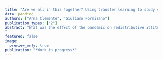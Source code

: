 ```yaml
---
title: "Are we all in this together? Using transfer learning to study changes in redistribution attitudes during COVID-19 (Working Paper)"
date: pending
authors: ["Anna Clemente", "Giuliano Formisano"]
publication_types: ["2"]
abstract: "What was the effect of the pandemic on redistributive attitudes? A number of stud- ies claim that due to COVID-exceptionalism, attitudinal changes are short lived. While we may have seen an increase due to increased job-market risk and a higher demand for the state safety net, this change is deemed to be interest-driven and to return to the previous mean once the pandemic is over. On the other hand, other- regarding considerations and views of fairness also play a role in supporting welfare policies, and the pandemic may have led to an increase in this type of support. We are interested in studying who changes their attitudes, by becoming more support- ive of welfare, and remains as such when the pandemic effect lowers. We theorise that while elastic changes are the result of materialist motivations, more perma- nent change is rather driven by other-regarding considerations and re-categorisation processes, spurred by local conditions. Employing cutting-edge natural language processing methods, we use transfer learning to measure attitudes towards redistri- bution and welfare claimants on a novel dataset of geo-tagged tweets posted in the UK between January 2018 and January 2022. We construct a panel with Twitter users before and after the pandemic, tracking individual-level change and measuring determinants of such change through the language used. Data from the UK Office of Statistics is used to compare Twitter discussions with real-world trends about welfare claimants.
"
featured: false
image:
  preview_only: true
publication: "*Work in progress*"
---
```


